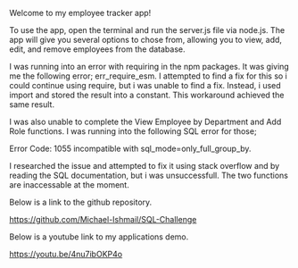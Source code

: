 Welcome to my employee tracker app! 

To use the app, open the terminal and run the server.js file via node.js. The app will give you several options to chose from, allowing you to view, add, edit, and remove employees from the database.

I was running into an error with requiring in the npm packages. It was giving me the following error; err_require_esm. I attempted to find a fix for this so i could continue using require, but i was unable to find a fix. Instead, i used import and stored the result into a constant. This workaround achieved the same result.

I was also unable to complete the View Employee by Department and Add Role functions. I was running into the following SQL error for those;

Error Code: 1055 incompatible with sql_mode=only_full_group_by.

I researched the issue and attempted to fix it using stack overflow and by reading the SQL documentation, but i was unsuccessfull. The two functions are inaccessable at the moment.

Below is a link to the github repository.

https://github.com/Michael-Ishmail/SQL-Challenge

Below is a youtube link to my applications demo.

https://youtu.be/4nu7ibOKP4o
